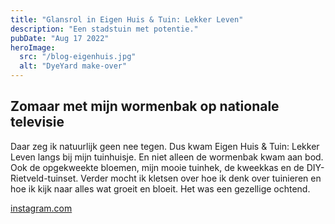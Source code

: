 ```yaml
---
title: "Glansrol in Eigen Huis & Tuin: Lekker Leven"
description: "Een stadstuin met potentie."
pubDate: "Aug 17 2022"
heroImage:
  src: "/blog-eigenhuis.jpg"
  alt: "DyeYard make-over"
---
```


## Zomaar met mijn wormenbak op nationale televisie

Daar zeg ik natuurlijk geen nee tegen. Dus kwam Eigen Huis & Tuin: Lekker Leven langs bij mijn tuinhuisje. En niet alleen de wormenbak kwam aan bod. Ook de opgekweekte bloemen, mijn mooie tuinhek, de kweekkas en de DIY-Rietveld-tuinset. Verder mocht ik kletsen over hoe ik denk over tuinieren en hoe ik kijk naar alles wat groeit en bloeit. Het was een gezellige ochtend.

[instagram.com](https://www.instagram.com/tv/CcGB394DR4c/?igshid=YmMyMTA2M2Y= "Bekijk op Instagram")
